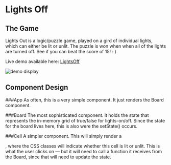 # Lights Off 

## The Game 
Lights Out is a logic/puzzle game, played on a gird of individual lights, which can either be lit or unlit. The puzzle is won when when all of the lights are turned off. See if you can beat the score of 15! : )

Live demo available here: [LightsOff](https://lightsoff.netlify.com/)

![demo display](https://i.imgur.com/YcrapLb.png)

## Component Design 

###App
As often, this is a very simple component. It just renders the Board component.

###Board
The most sophisticated component. it holds the state that represents the in-memory grid of true/false for lights-on/off. Since the state for the board lives here, this is also were the setState() occurs. 

###Cell
A simpler component. This will simply render a <div>, where the CSS classes will indicate whether this cell is lit or unlit. This is what the user clicks on — but it will need to call a function it receives from the Board, since that will need to update the state.

